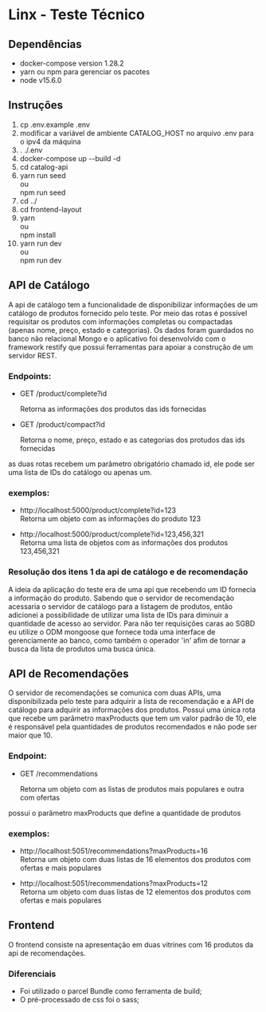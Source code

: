 # Linx - Teste Técnico

## Dependências

*   docker-compose version 1.28.2
*   yarn ou npm para gerenciar os pacotes
*   node v15.6.0

## Instruções

1.  cp .env.example .env
2.  modificar a variável de ambiente CATALOG_HOST no arquivo .env para o ipv4 da máquina
3.  . ./.env
4.  docker-compose up --build -d
5.  cd catalog-api
6.  yarn run seed  
    ou  
    npm run seed
7.  cd ../
8.  cd frontend-layout
9.  yarn  
    ou  
    npm install
10.  yarn run dev  
    ou  
    npm run dev

## API de Catálogo

A api de catálogo tem a funcionalidade de disponibilizar informações de um catálogo de produtos fornecido pelo teste. Por meio das rotas é possível requisitar os produtos com informações completas ou compactadas (apenas nome, preço, estado e categorias). Os dados foram guardados no banco não relacional Mongo e o aplicativo foi desenvolvido com o framework restify que possui ferramentas para apoiar a construção de um servidor REST.

### Endpoints:

*   GET /product/complete?id

    Retorna as informações dos produtos das ids fornecidas

*   GET /product/compact?id

    Retorna o nome, preço, estado e as categorias dos protudos das ids fornecidas

as duas rotas recebem um parâmetro obrigatório chamado id, ele pode ser uma lista de IDs do catálogo ou apenas um.

### exemplos:

*   http://localhost:5000/product/complete?id=123  
    Retorna um objeto com as informações do produto 123

*   http://localhost:5000/product/complete?id=123,456,321  
    Retorna uma lista de objetos com as informações dos produtos 123,456,321

### Resolução dos itens 1 da api de catálogo e de recomendação

A ideia da aplicação do teste era de uma api que recebendo um ID fornecia a informação do produto. Sabendo que o servidor de recomendação acessaria o servidor de catálogo para a listagem de produtos, então adicionei a possibilidade de utilizar uma lista de IDs para diminuir a quantidade de acesso ao servidor. Para não ter requisições caras ao SGBD eu utilize o ODM mongoose que fornece toda uma interface de gerenciamente ao banco, como também o operador 'in' afim de tornar a busca da lista de produtos uma busca única.

## API de Recomendações

O servidor de recomendações se comunica com duas APIs, uma disponibilizada pelo teste para adquirir a lista de recomendação e a API de catálogo para adquirir as informações dos produtos. Possui uma única rota que recebe um parâmetro maxProducts que tem um valor padrão de 10, ele é responsável pela quantidades de produtos recomendados e não pode ser maior que 10.

### Endpoint:

*   GET /recommendations  

    Retorna um objeto com as listas de produtos mais populares e outra com ofertas

possui o parâmetro maxProducts que define a quantidade de produtos

### exemplos:

*   http://localhost:5051/recommendations?maxProducts=16  
    Retorna um objeto com duas listas de 16 elementos dos produtos com ofertas e mais populares

*   http://localhost:5051/recommendations?maxProducts=12  
    Retorna um objeto com duas listas de 12 elementos dos produtos com ofertas e mais populares

## Frontend

O frontend consiste na apresentação em duas vitrines com 16 produtos da api de recomendações.

### Diferenciais

*   Foi utilizado o parcel Bundle como ferramenta de build;
*   O pré-processado de css foi o sass;